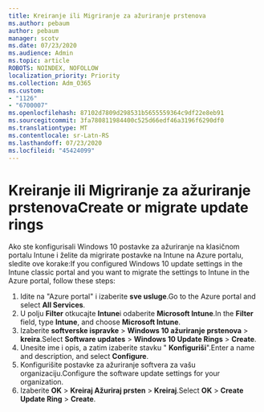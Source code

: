```yaml
---
title: Kreiranje ili Migriranje za ažuriranje prstenova
ms.author: pebaum
author: pebaum
manager: scotv
ms.date: 07/23/2020
ms.audience: Admin
ms.topic: article
ROBOTS: NOINDEX, NOFOLLOW
localization_priority: Priority
ms.collection: Adm_O365
ms.custom:
- "1126"
- "6700007"
ms.openlocfilehash: 87102d7809d298531b5655559364c9df22e8eb91
ms.sourcegitcommit: 3fa780811984400c525d66edf46a3196f6290df0
ms.translationtype: MT
ms.contentlocale: sr-Latn-RS
ms.lasthandoff: 07/23/2020
ms.locfileid: "45424099"
---
```

# <a name="create-or-migrate-update-rings"></a><span data-ttu-id="3d3b9-102">Kreiranje ili Migriranje za ažuriranje prstenova</span><span class="sxs-lookup"><span data-stu-id="3d3b9-102">Create or migrate update rings</span></span>

<span data-ttu-id="3d3b9-103">Ako ste konfigurisali Windows 10 postavke za ažuriranje na klasičnom portalu Intune i želite da migrirate postavke na Intune na Azure portalu, sledite ove korake:</span><span class="sxs-lookup"><span data-stu-id="3d3b9-103">If you configured Windows 10 update settings in the Intune classic portal and you want to migrate the settings to Intune in the Azure portal, follow these steps:</span></span>

1.  <span data-ttu-id="3d3b9-104">Idite na "Azure portal" i izaberite **sve usluge**.</span><span class="sxs-lookup"><span data-stu-id="3d3b9-104">Go to the Azure portal and select  **All Services**.</span></span>
2.  <span data-ttu-id="3d3b9-105">U polju **Filter** otkucajte **Intune**i odaberite **Microsoft Intune**.</span><span class="sxs-lookup"><span data-stu-id="3d3b9-105">In the  **Filter**  field, type  **Intune**, and choose  **Microsoft Intune**.</span></span>
3.  <span data-ttu-id="3d3b9-106">Izaberite **softverske ispravke**   >   **Windows 10 ažuriranje prstenova**   >   **kreira**.</span><span class="sxs-lookup"><span data-stu-id="3d3b9-106">Select  **Software updates**  >  **Windows 10 Update Rings**  >  **Create**.</span></span>
4.  <span data-ttu-id="3d3b9-107">Unesite ime i opis, a zatim izaberite stavku " **Konfiguriši**".</span><span class="sxs-lookup"><span data-stu-id="3d3b9-107">Enter a name and description, and select  **Configure**.</span></span>
5.  <span data-ttu-id="3d3b9-108">Konfigurišite postavke za ažuriranje softvera za vašu organizaciju.</span><span class="sxs-lookup"><span data-stu-id="3d3b9-108">Configure the software update settings for your organization.</span></span>
6.  <span data-ttu-id="3d3b9-109">Izaberite **OK**  >  **Kreiraj Ažuriraj prsten**  >  **Kreiraj**.</span><span class="sxs-lookup"><span data-stu-id="3d3b9-109">Select  **OK** > **Create Update Ring** > **Create**.</span></span>